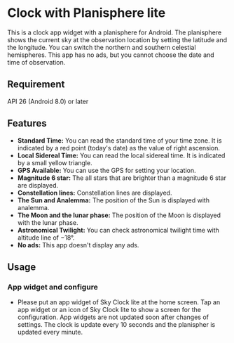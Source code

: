 # Clock with Planisphere lite
This is a clock app widget with a planisphere for Android. The planisphere shows the current sky at the observation location by setting the latitude and the longitude. You can switch the northern and southern celestial hemispheres. This app has no ads, but you cannot choose the date and time of observation.

## Requirement
API 26 (Android 8.0) or later

## Features
* **Standard Time:** You can read the standard time of your time zone. It is indicated by a red point (today's date) as the value of right ascension.
* **Local Sidereal Time:** You can read the local sidereal time. It is indicated by a small yellow triangle.
* **GPS Available:** You can use the GPS for setting your location.
* **Magnitude 6 star:** The all stars that are brighter than a magnitude 6 star are displayed.
* **Constellation lines:** Constellation lines are displayed.
* **The Sun and Analemma:** The position of the Sun is displayed with analemma.
* **The Moon and the lunar phase:** The position of the Moon is displayed with the lunar phase.
* **Astronomical Twilight:** You can check astronomical twilight time with altitude line of −18°.
* **No ads:** This app doesn't display any ads.


## Usage

### App widget and configure
* Please put an app widget of Sky Clock lite at the home screen. Tap an app widget or an icon of Sky Clock lite to show a screen for the configuration. App widgets are not updated soon after changes of settings. The clock is update every 10 seconds and the planispher is updated every minute.

